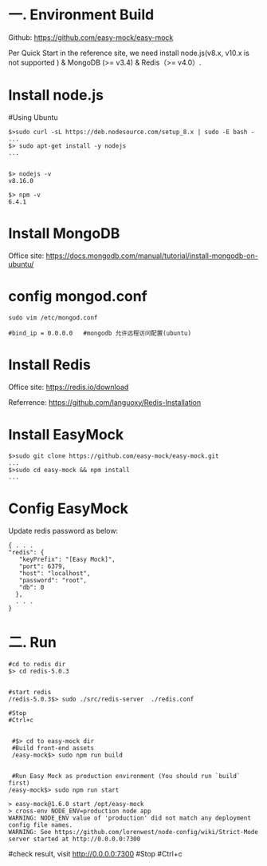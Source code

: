 

# 一. Environment Build

Github: https://github.com/easy-mock/easy-mock 


Per  Quick Start in the reference site,  we need install node.js(v8.x, v10.x is not supported ) & MongoDB (>= v3.4) & Redis（>= v4.0）.

 # Install node.js

   #Using Ubuntu
   
    $>sudo curl -sL https://deb.nodesource.com/setup_8.x | sudo -E bash -
    ...
    $> sudo apt-get install -y nodejs
    ...


    $> nodejs -v
    v8.16.0

    $> npm -v
    6.4.1

  # Install MongoDB

Office site: https://docs.mongodb.com/manual/tutorial/install-mongodb-on-ubuntu/

# config mongod.conf

    sudo vim /etc/mongod.conf
    
    #bind_ip = 0.0.0.0   #mongodb 允许远程访问配置(ubuntu)


   # Install Redis

Office site: https://redis.io/download

Referrence: https://github.com/Ianguoxy/Redis-Installation

  # Install EasyMock
  

    $>sudo git clone https://github.com/easy-mock/easy-mock.git
    ...
    $>sudo cd easy-mock && npm install
    ...


   # Config EasyMock 

Update redis password as below:

    { . . .
    "redis": {
       "keyPrefix": "[Easy Mock]",
       "port": 6379,
       "host": "localhost",
       "password": "root",
       "db": 0
      },
      . . .
    }


# 二. Run

    #cd to redis dir
    $> cd redis-5.0.3


    #start redis
    /redis-5.0.3$> sudo ./src/redis-server  ./redis.conf

    #Stop
    #Ctrl+c


     #$> cd to easy-mock dir
     #Build front-end assets
     /easy-mock$> sudo npm run build


     #Run Easy Mock as production environment (You should run `build` first)
    /easy-mock$> sudo npm run start

    > easy-mock@1.6.0 start /opt/easy-mock
    > cross-env NODE_ENV=production node app
    WARNING: NODE_ENV value of 'production' did not match any deployment config file names.
    WARNING: See https://github.com/lorenwest/node-config/wiki/Strict-Mode
    server started at http://0.0.0.0:7300
    
   #check result, visit http://0.0.0.0:7300
    #Stop
    #Ctrl+c






